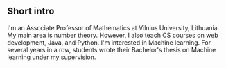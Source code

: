 ## Short intro

I'm an Associate Professor of Mathematics at Vilnius University, Lithuania. My main area is number theory. However, I also teach CS courses on web development, Java, and Python. I'm interested in Machine learning. For several years in a row, students wrote their Bachelor's thesis on Machine learning under my supervision.

<!--
**raivydassimenas/raivydassimenas** is a ✨ _special_ ✨ repository because its `README.md` (this file) appears on your GitHub profile.

Here are some ideas to get you started:

- 🔭 I’m currently working on ...
- 🌱 I’m currently learning ...
- 👯 I’m looking to collaborate on ...
- 🤔 I’m looking for help with ...
- 💬 Ask me about ...
- 📫 How to reach me: ...
- 😄 Pronouns: ...
- ⚡ Fun fact: ...
-->
